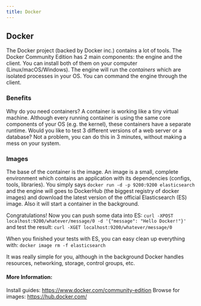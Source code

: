 ```yaml
---
title: Docker
---
```

## Docker

The Docker project (backed by Docker inc.) contains a lot of tools. The Docker Community Edition has 2 main components: the engine and the client. You can install both of them on your computer (Linux/macOS/Windows). The engine will run the _containers_ which are isolated processes in your OS. You can command the engine through the client.

### Benefits

Why do you need containers? A container is working like a tiny virtual machine. Although every running container is using the same core components of your OS (e.g. the kernel), these containers have a separate runtime. Would you like to test 3 different versions of a web server or a database? Not a problem, you can do this in 3 minutes, without making a mess on your system.

### Images

The base of the container is the image. An image is a small, complete environment which contains an application with its dependencies (configs, tools, libraries). You simply says `docker run -d -p 9200:9200 elasticsearch` and the engine will goes to DockerHub (the biggest registry of docker images) and download the latest version of the official Elasticsearch (ES) image. Also it will start a container in the background.

Congratulations! Now you can push some data into ES:
`curl -XPOST localhost:9200/whatever/message/0 -d '{"message": "Hello Docker!"}'`
and test the result:
`curl -XGET localhost:9200/whatever/message/0`

When you finished your tests with ES, you can easy clean up everything with:
`docker image rm -f elasticsearch`

It was really simple for you, although in the background Docker handles resources, networking, storage, control groups, etc.

#### More Information:
<!-- Please add any articles you think might be helpful to read before writing the article -->
Install guides: https://www.docker.com/community-edition
Browse for images: https://hub.docker.com/
